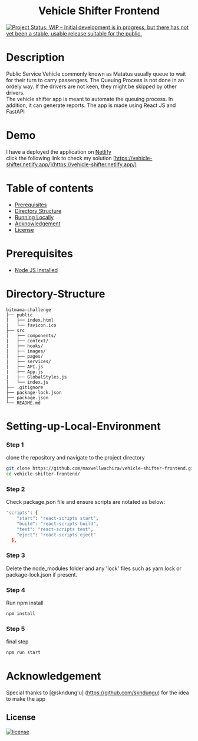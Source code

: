 <h1 align="center"><b>Vehicle Shifter Frontend</b></h1>

[![Project Status: WIP – Initial development is in progress, but there has not yet been a stable, usable release suitable for the public.](https://www.repostatus.org/badges/latest/wip.svg)](https://github.com/maxwellwachira/vehicle-shifter-frontend.git)

# Description

Public Service Vehicle commonly known as Matatus usually queue to wait for their turn to carry passengers. The Queuing Process is not done in an ordely way. If the drivers are not keen, they might be skipped by other drivers.<br>
The vehicle shifter app is meant to automate the queuing process. In addition, it can generate reports. The app is made using React JS and FastAPI

# Demo

I have a deployed the application on [Netlify](https://www.netlify.com/)<br>
click the following link to check my solution [https://vehicle-shifter.netlify.app/](https://vehicle-shifter.netlify.app/)

# Table of contents

- [Prerequisites](#Prerequisites)
- [Directory Structure](#Directory-Structure)
- [Running Locally](#Setting-up-Local-Environment)
- [Acknowledgement](#Acknowledgement)
- [License](#License)

# Prerequisites

- [Node JS Installed ](https://nodejs.org/en/download/)

# Directory-Structure

    bitmama-challenge
    ├── public
    |   ├── index.html
    |	└── favicon.ico
    ├── src
    |   ├── components/
    |   ├── context/
    |	├── hooks/
    |   ├── images/
    |   ├── pages/
    |   ├── services/
    |   ├── API.js
    |   ├── App.js
    |   ├── GlobalStyles.js
    |   └── index.js
    ├── .gitignore
    ├── package-lock.json
    ├── package.json
    └── README.md

# Setting-up-Local-Environment

### Step 1

clone the repository and navigate to the project directory

```bash
git clone https://github.com/maxwellwachira/vehicle-shifter-frontend.git
cd vehicle-shifter-frontend/
```

### Step 2

Check package.json file and ensure scripts are notated as below:

```bash
"scripts": {
    "start": "react-scripts start",
    "build": "react-scripts build",
    "test": "react-scripts test",
    "eject": "react-scripts eject"
  },
```

### Step 3

Delete the node_modules folder and any 'lock' files such as yarn.lock or package-lock.json if present.

### Step 4

Run npm install

```bash
npm install
```

### Step 5

final step

```bash
npm run start
```

# Acknowledgement

Special thanks to [@skndung'u] (https://github.com/skndungu) for the idea to make the app

## <b>License</b>

[![license](https://img.shields.io/github/license/mashape/apistatus.svg?style=for-the-badge)](LICENSE)
